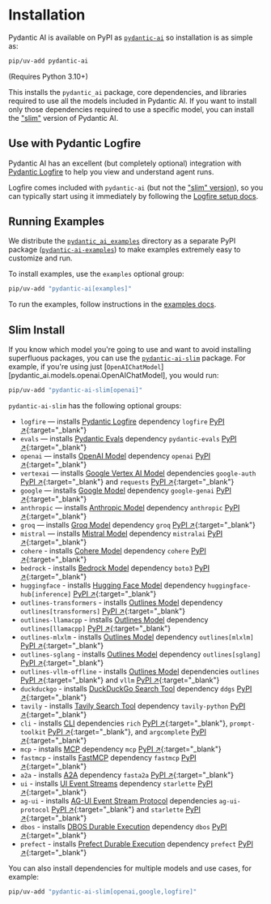 # Installation

Pydantic AI is available on PyPI as [`pydantic-ai`](https://pypi.org/project/pydantic-ai/) so installation is as simple as:

```bash
pip/uv-add pydantic-ai
```

(Requires Python 3.10+)

This installs the `pydantic_ai` package, core dependencies, and libraries required to use all the models included in Pydantic AI.
If you want to install only those dependencies required to use a specific model, you can install the ["slim"](#slim-install) version of Pydantic AI.

## Use with Pydantic Logfire

Pydantic AI has an excellent (but completely optional) integration with [Pydantic Logfire](https://pydantic.dev/logfire) to help you view and understand agent runs.

Logfire comes included with `pydantic-ai` (but not the ["slim" version](#slim-install)), so you can typically start using it immediately by following the [Logfire setup docs](logfire.md#using-logfire).

## Running Examples

We distribute the [`pydantic_ai_examples`](https://github.com/pydantic/pydantic-ai/tree/main/examples/pydantic_ai_examples) directory as a separate PyPI package ([`pydantic-ai-examples`](https://pypi.org/project/pydantic-ai-examples/)) to make examples extremely easy to customize and run.

To install examples, use the `examples` optional group:

```bash
pip/uv-add "pydantic-ai[examples]"
```

To run the examples, follow instructions in the [examples docs](examples/setup.md).

## Slim Install

If you know which model you're going to use and want to avoid installing superfluous packages, you can use the [`pydantic-ai-slim`](https://pypi.org/project/pydantic-ai-slim/) package.
For example, if you're using just [`OpenAIChatModel`][pydantic_ai.models.openai.OpenAIChatModel], you would run:

```bash
pip/uv-add "pydantic-ai-slim[openai]"
```

`pydantic-ai-slim` has the following optional groups:

* `logfire` — installs [Pydantic Logfire](logfire.md) dependency `logfire` [PyPI ↗](https://pypi.org/project/logfire){:target="_blank"}
* `evals` — installs [Pydantic Evals](evals.md) dependency `pydantic-evals` [PyPI ↗](https://pypi.org/project/pydantic-evals){:target="_blank"}
* `openai` — installs [OpenAI Model](models/openai.md) dependency `openai` [PyPI ↗](https://pypi.org/project/openai){:target="_blank"}
* `vertexai` — installs [Google Vertex AI Model](models/google.md#vertex-ai) dependencies `google-auth` [PyPI ↗](https://pypi.org/project/google-auth){:target="_blank"} and `requests` [PyPI ↗](https://pypi.org/project/requests){:target="_blank"}
* `google` — installs [Google Model](models/google.md) dependency `google-genai` [PyPI ↗](https://pypi.org/project/google-genai){:target="_blank"}
* `anthropic` — installs [Anthropic Model](models/anthropic.md) dependency `anthropic` [PyPI ↗](https://pypi.org/project/anthropic){:target="_blank"}
* `groq` — installs [Groq Model](models/groq.md) dependency `groq` [PyPI ↗](https://pypi.org/project/groq){:target="_blank"}
* `mistral` — installs [Mistral Model](models/mistral.md) dependency `mistralai` [PyPI ↗](https://pypi.org/project/mistralai){:target="_blank"}
* `cohere` - installs [Cohere Model](models/cohere.md) dependency `cohere` [PyPI ↗](https://pypi.org/project/cohere){:target="_blank"}
* `bedrock` - installs [Bedrock Model](models/bedrock.md) dependency `boto3` [PyPI ↗](https://pypi.org/project/boto3){:target="_blank"}
* `huggingface` - installs [Hugging Face Model](models/huggingface.md) dependency `huggingface-hub[inference]` [PyPI ↗](https://pypi.org/project/huggingface-hub){:target="_blank"}
* `outlines-transformers` - installs [Outlines Model](outlines.md) dependency `outlines[transformers]` [PyPI ↗](https://pypi.org/project/outlines){:target="_blank"}
* `outlines-llamacpp` - installs [Outlines Model](outlines.md) dependency `outlines[llamacpp]` [PyPI ↗](https://pypi.org/project/outlines){:target="_blank"}
* `outlines-mlxlm` - installs [Outlines Model](models/outlines.md) dependency `outlines[mlxlm]` [PyPI ↗](https://pypi.org/project/outlines){:target="_blank"}
* `outlines-sglang` - installs [Outlines Model](models/outlines.md) dependency `outlines[sglang]` [PyPI ↗](https://pypi.org/project/outlines){:target="_blank"}
* `outlines-vllm-offline` - installs [Outlines Model](outlines.md) dependencies `outlines` [PyPI ↗](https://pypi.org/project/outlines){:target="_blank"} and `vllm` [PyPI ↗](https://pypi.org/project/vllm){:target="_blank"}
* `duckduckgo` - installs [DuckDuckGo Search Tool](common-tools.md#duckduckgo-search-tool) dependency `ddgs` [PyPI ↗](https://pypi.org/project/ddgs){:target="_blank"}
* `tavily` - installs [Tavily Search Tool](common-tools.md#tavily-search-tool) dependency `tavily-python` [PyPI ↗](https://pypi.org/project/tavily-python){:target="_blank"}
* `cli` - installs [CLI](cli.md) dependencies `rich` [PyPI ↗](https://pypi.org/project/rich){:target="_blank"}, `prompt-toolkit` [PyPI ↗](https://pypi.org/project/prompt-toolkit){:target="_blank"}, and `argcomplete` [PyPI ↗](https://pypi.org/project/argcomplete){:target="_blank"}
* `mcp` - installs [MCP](mcp/client.md) dependency `mcp` [PyPI ↗](https://pypi.org/project/mcp){:target="_blank"}
* `fastmcp` - installs [FastMCP](mcp/fastmcp-client.md) dependency `fastmcp` [PyPI ↗](https://pypi.org/project/fastmcp){:target="_blank"}
* `a2a` - installs [A2A](a2a.md) dependency `fasta2a` [PyPI ↗](https://pypi.org/project/fasta2a){:target="_blank"}
* `ui` - installs [UI Event Streams](ui/overview.md) dependency `starlette` [PyPI ↗](https://pypi.org/project/starlette){:target="_blank"}
* `ag-ui` - installs [AG-UI Event Stream Protocol](ui/ag-ui.md) dependencies `ag-ui-protocol` [PyPI ↗](https://pypi.org/project/ag-ui-protocol){:target="_blank"} and `starlette` [PyPI ↗](https://pypi.org/project/starlette){:target="_blank"}
* `dbos` - installs [DBOS Durable Execution](durable_execution/dbos.md) dependency `dbos` [PyPI ↗](https://pypi.org/project/dbos){:target="_blank"}
* `prefect` - installs [Prefect Durable Execution](durable_execution/prefect.md) dependency `prefect` [PyPI ↗](https://pypi.org/project/prefect){:target="_blank"}

You can also install dependencies for multiple models and use cases, for example:

```bash
pip/uv-add "pydantic-ai-slim[openai,google,logfire]"
```
